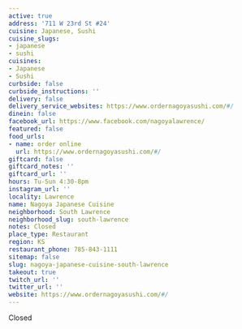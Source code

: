 ```yaml
---
active: true
address: '711 W 23rd St #24'
cuisine: Japanese, Sushi
cuisine_slugs:
- japanese
- sushi
cuisines:
- Japanese
- Sushi
curbside: false
curbside_instructions: ''
delivery: false
delivery_service_websites: https://www.ordernagoyasushi.com/#/
dinein: false
facebook_url: https://www.facebook.com/nagoyalawrence/
featured: false
food_urls:
- name: order online
  url: https://www.ordernagoyasushi.com/#/
giftcard: false
giftcard_notes: ''
giftcard_url: ''
hours: Tu-Sun 4:30-8pm
instagram_url: ''
locality: Lawrence
name: Nagoya Japanese Cuisine
neighborhood: South Lawrence
neighborhood_slug: south-lawrence
notes: Closed
place_type: Restaurant
region: KS
restaurant_phone: 785-843-1111
sitemap: false
slug: nagoya-japanese-cuisine-south-lawrence
takeout: true
twitch_url: ''
twitter_url: ''
website: https://www.ordernagoyasushi.com/#/
---
```


Closed